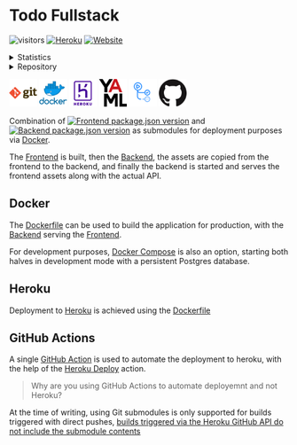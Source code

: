 [frontend]: ../../../Todo-Frontend
[backend]: ../../../Todo-Backend
[dockerfile]: ../Dockerfile

# Todo Fullstack

![visitors](https://visitor-badge.glitch.me/badge?page_id=RascalTwo.Todo-Fullstack)
[![Heroku](https://github.com/RascalTwo/Todo-Fullstack/actions/workflows/main.yml/badge.svg?event=workflow_dispatch)](https://r2-todo-fullstack.herokuapp.com)
[![Website](https://img.shields.io/website?url=https://r2-todo-fullstack.herokuapp.com/)](https://r2-todo-fullstack.herokuapp.com/)

<details>
  <summary>Statistics</summary>

  ![GitHub language count](https://img.shields.io/github/languages/count/RascalTwo/Todo-Fullstack)
  ![GitHub top language](https://img.shields.io/github/languages/top/RascalTwo/Todo-Fullstack)
  ![GitHub code size in bytes](https://img.shields.io/github/languages/code-size/RascalTwo/Todo-Fullstack)
  ![Lines of code](https://img.shields.io/tokei/lines/github/RascalTwo/Todo-Fullstack)
</details>

<details>
  <summary>Repository</summary>

  ![GitHub issues](https://img.shields.io/github/issues/RascalTwo/Todo-Fullstack)
  ![GitHub closed issues](https://img.shields.io/github/issues-closed/RascalTwo/Todo-Fullstack)
  ![GitHub pull requests](https://img.shields.io/github/issues-pr/RascalTwo/Todo-Fullstack)
  ![GitHub closed pull requests](https://img.shields.io/github/issues-pr-closed/RascalTwo/Todo-Fullstack)
  ![GitHub last commit](https://img.shields.io/github/last-commit/RascalTwo/Todo-Fullstack)
</details>

<code><img alt="Git" title="Git" src="https://raw.githubusercontent.com/github/explore/main/topics/git/git.png" width="50" /></code>
<code><a href="../Dockerfile"><img alt="Docker" title="Docker" src="https://raw.githubusercontent.com/github/explore/main/topics/docker/docker.png" width="50" /></a></code>
<code><img alt="Heroku" title="Heroku" src="https://raw.githubusercontent.com/github/explore/main/topics/heroku/heroku.png" width="50" /></code>
<code><img alt="YAML" title="YAML" src="https://raw.githubusercontent.com/github/explore/main/topics/yaml/yaml.png" width="50" /></code>
<code><a href="../.github/workflows/main.yml"><img alt="GitHub Actions" title="GitHub Actions" src="https://raw.githubusercontent.com/github/explore/main/topics/actions/actions.png" width="50" /></a></code>
<code><img alt="GitHub" title="GitHub" src="https://raw.githubusercontent.com/github/explore/main/topics/github/github.png" width="50" /></code>

Combination of [![Frontend package.json version](https://img.shields.io/github/package-json/v/RascalTwo/Todo-Frontend?label=Frontend)][frontend] and [![Backend package.json version](https://img.shields.io/github/package-json/v/RascalTwo/Todo-Backend?label=Backend)][backend] as submodules for deployment purposes via [Docker][dockerfile].

The [Frontend][frontend] is built, then the [Backend][backend], the assets are copied from the frontend to the backend, and finally the backend is started and serves the frontend assets along with the actual API.

## Docker

The [Dockerfile][dockerfile] can be used to build the application for production, with the [Backend][backend] serving the [Frontend][frontend].

For development purposes, [Docker Compose](./docker-compose.yml) is also an option, starting both halves in development mode with a persistent Postgres database.

## Heroku

Deployment to [Heroku](../heroku.yml) is achieved using the [Dockerfile][dockerfile]

## GitHub Actions

A single [GitHub Action](../.github/workflows/main.yml) is used to automate the deployment to heroku, with the help of the [Heroku Deploy](https://github.com/AkhileshNS/heroku-deploy) action.

> Why are you using GitHub Actions to automate deployemnt and not Heroku?

At the time of writing, using Git submodules is only supported for builds triggered with direct pushes, [builds triggered via the Heroku GitHub API do not include the submodule contents](https://devcenter.heroku.com/articles/github-integration#does-github-integration-work-with-git-submodules)
